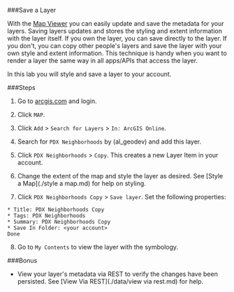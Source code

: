 ###Save a Layer

With the [Map Viewer](http://doc.arcgis.com/en/arcgis-online/use-maps/view-maps.htm) you can easily update and save the metadata for your layers. Saving layers updates and stores the styling and extent information with the layer itself. If you own the layer, you can save directly to the layer. If you don't, you can copy other people's layers and save the layer with your own style and extent information. This technique is handy when you want to render a layer the same way in all apps/APIs that access the layer.

In this lab you will style and save a layer to your account.

###Steps

1. Go to [arcgis.com](http://www.arcgis.com) and login.  

2. Click `MAP`.

3. Click `Add` > `Search for Layers` > `In: ArcGIS Online`.

4. Search for `PDX Neighborhoods` by (al_geodev) and add this layer.

5. Click `PDX Neighborhoods` > `Copy`. This creates a new Layer Item in your account.

6. Change the extent of the map and style the layer as desired. See [Style a Map](./style a map.md) for help on styling.

7. Click `PDX Neighborhoods Copy` > `Save layer`. Set the following properties:

 ```
 * Title: PDX Neighborhoods Copy
 * Tags: PDX Neighborhoods
 * Summary: PDX Neighborhoods Copy
 * Save In Folder: <your account>
 Done
 ```

8. Go to `My Contents` to view the layer with the symbology.

###Bonus
* View your layer's metadata via REST to verify the changes have been persisted. See [View Via REST](./data/view via rest.md) for help.